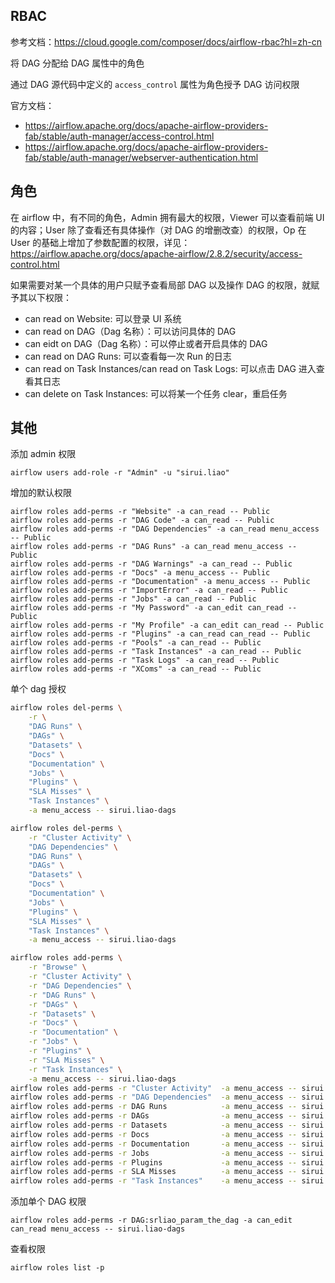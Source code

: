 ## RBAC

参考文档：<https://cloud.google.com/composer/docs/airflow-rbac?hl=zh-cn>

将 DAG 分配给 DAG 属性中的角色

通过 DAG 源代码中定义的 `access_control` 属性为角色授予 DAG 访问权限

官方文档：

- <https://airflow.apache.org/docs/apache-airflow-providers-fab/stable/auth-manager/access-control.html>
- <https://airflow.apache.org/docs/apache-airflow-providers-fab/stable/auth-manager/webserver-authentication.html>

## 角色

在 airflow 中，有不同的角色，Admin 拥有最大的权限，Viewer 可以查看前端 UI 的内容；User 除了查看还有具体操作（对 DAG 的增删改查）的权限，Op 在 User 的基础上增加了参数配置的权限，详见：<https://airflow.apache.org/docs/apache-airflow/2.8.2/security/access-control.html>

如果需要对某一个具体的用户只赋予查看局部 DAG 以及操作 DAG 的权限，就赋予其以下权限：

- can read on Website: 可以登录 UI 系统
- can read on DAG（Dag 名称）：可以访问具体的 DAG
- can eidt on DAG（Dag 名称）：可以停止或者开启具体的 DAG
- can read on DAG Runs: 可以查看每一次 Run 的日志
- can read on Task Instances/can read on Task Logs: 可以点击 DAG 进入查看其日志
- can delete on Task Instances: 可以将某一个任务 clear，重启任务

## 其他

添加 admin 权限

```shell
airflow users add-role -r "Admin" -u "sirui.liao"
```

增加的默认权限

```
airflow roles add-perms -r "Website" -a can_read -- Public
airflow roles add-perms -r "DAG Code" -a can_read -- Public
airflow roles add-perms -r "DAG Dependencies" -a can_read menu_access -- Public
airflow roles add-perms -r "DAG Runs" -a can_read menu_access -- Public
airflow roles add-perms -r "DAG Warnings" -a can_read -- Public
airflow roles add-perms -r "Docs" -a menu_access -- Public
airflow roles add-perms -r "Documentation" -a menu_access -- Public
airflow roles add-perms -r "ImportError" -a can_read -- Public
airflow roles add-perms -r "Jobs" -a can_read -- Public
airflow roles add-perms -r "My Password" -a can_edit can_read -- Public
airflow roles add-perms -r "My Profile" -a can_edit can_read -- Public
airflow roles add-perms -r "Plugins" -a can_read can_read -- Public
airflow roles add-perms -r "Pools" -a can_read -- Public
airflow roles add-perms -r "Task Instances" -a can_read -- Public
airflow roles add-perms -r "Task Logs" -a can_read -- Public
airflow roles add-perms -r "XComs" -a can_read -- Public

```

单个 dag 授权

```bash
airflow roles del-perms \
    -r \
    "DAG Runs" \
    "DAGs" \
    "Datasets" \
    "Docs" \
    "Documentation" \
    "Jobs" \
    "Plugins" \
    "SLA Misses" \
    "Task Instances" \
    -a menu_access -- sirui.liao-dags

airflow roles del-perms \
    -r "Cluster Activity" \
    "DAG Dependencies" \
    "DAG Runs" \
    "DAGs" \
    "Datasets" \
    "Docs" \
    "Documentation" \
    "Jobs" \
    "Plugins" \
    "SLA Misses" \
    "Task Instances" \
    -a menu_access -- sirui.liao-dags

airflow roles add-perms \
    -r "Browse" \
    -r "Cluster Activity" \
    -r "DAG Dependencies" \
    -r "DAG Runs" \
    -r "DAGs" \
    -r "Datasets" \
    -r "Docs" \
    -r "Documentation" \
    -r "Jobs" \
    -r "Plugins" \
    -r "SLA Misses" \
    -r "Task Instances" \
    -a menu_access -- sirui.liao-dags
airflow roles add-perms -r "Cluster Activity"  -a menu_access -- sirui.liao-dags
airflow roles add-perms -r "DAG Dependencies"  -a menu_access -- sirui.liao-dags
airflow roles add-perms -r DAG Runs            -a menu_access -- sirui.liao-dags
airflow roles add-perms -r DAGs                -a menu_access -- sirui.liao-dags
airflow roles add-perms -r Datasets            -a menu_access -- sirui.liao-dags
airflow roles add-perms -r Docs                -a menu_access -- sirui.liao-dags
airflow roles add-perms -r Documentation       -a menu_access -- sirui.liao-dags
airflow roles add-perms -r Jobs                -a menu_access -- sirui.liao-dags
airflow roles add-perms -r Plugins             -a menu_access -- sirui.liao-dags
airflow roles add-perms -r SLA Misses          -a menu_access -- sirui.liao-dags
airflow roles add-perms -r "Task Instances"    -a menu_access -- sirui.liao-dags

```

添加单个 DAG 权限

```
airflow roles add-perms -r DAG:srliao_param_the_dag -a can_edit can_read menu_access -- sirui.liao-dags
```

查看权限

```shell
airflow roles list -p 
```
